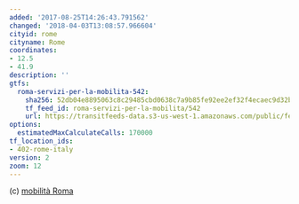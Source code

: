 ```yaml
---
added: '2017-08-25T14:26:43.791562'
changed: '2018-04-03T13:08:57.966604'
cityid: rome
cityname: Rome
coordinates:
- 12.5
- 41.9
description: ''
gtfs:
  roma-servizi-per-la-mobilita-542:
    sha256: 52db04e8895063c8c29485cbd0638c7a9b85fe92ee2ef32f4ecaec9d32bf9586
    tf_feed_id: roma-servizi-per-la-mobilita/542
    url: https://transitfeeds-data.s3-us-west-1.amazonaws.com/public/feeds/roma-servizi-per-la-mobilita/542/20180330/gtfs.zip
options:
  estimatedMaxCalculateCalls: 170000
tf_location_ids:
- 402-rome-italy
version: 2
zoom: 12
---
```


(c) [mobilità Roma](http://www.agenziamobilita.roma.it/it/progetti/open-data/)
